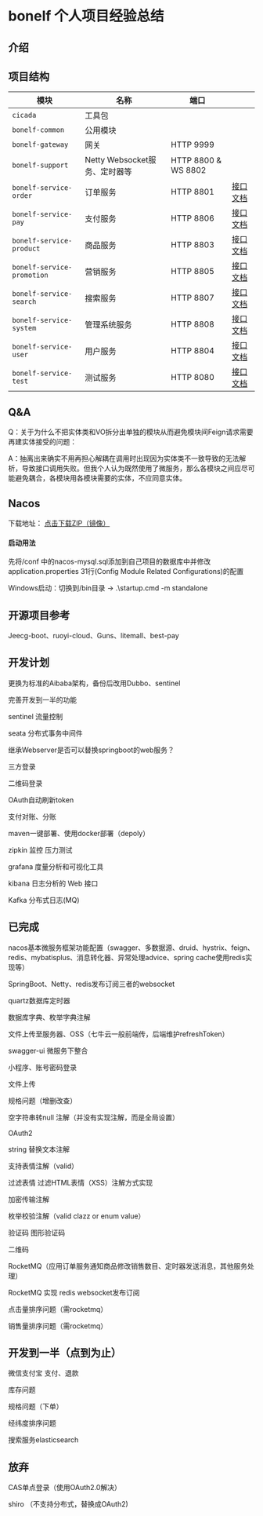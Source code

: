 # bonelf 个人项目经验总结

## 介绍

## 项目结构

| 模块 | 名称 | 端口 | |
| --- | --- | --- | --- |
| `cicada` | 工具包 |  | |
| `bonelf-common` | 公用模块 |  | |
| `bonelf-gateway` | 网关 | HTTP 9999 | |
| `bonelf-support` | Netty Websocket服务、定时器等 | HTTP 8800 & WS 8802 | |
| `bonelf-service-order` | 订单服务 | HTTP 8801 | [接口文档]() |
| `bonelf-service-pay` | 支付服务 | HTTP 8806 | [接口文档]() |
| `bonelf-service-product` | 商品服务 | HTTP 8803 | [接口文档]() |
| `bonelf-service-promotion` | 营销服务 | HTTP 8805 | [接口文档]() |
| `bonelf-service-search` | 搜索服务 | HTTP 8807| [接口文档]() |
| `bonelf-service-system` | 管理系统服务 | HTTP 8808 | [接口文档]() |
| `bonelf-service-user` | 用户服务 | HTTP 8804 | [接口文档]() |
| `bonelf-service-test` | 测试服务 | HTTP 8080 | [接口文档]() |

## Q&A
Q：关于为什么不把实体类和VO拆分出单独的模块从而避免模块间Feign请求需要再建实体接受的问题：

A：抽离出来确实不用再担心解耦在调用时出现因为实体类不一致导致的无法解析，导致接口调用失败。但我个人认为既然使用了微服务，那么各模块之间应尽可能避免耦合，各模块用各模块需要的实体，不应同意实体。

## Nacos
下载地址：
[点击下载ZIP（镜像）](https://github-production-release-asset-2e65be.s3.amazonaws.com/137451403/90b68b00-d688-11ea-8e5b-0126ff25179c?X-Amz-Algorithm=AWS4-HMAC-SHA256&X-Amz-Credential=AKIAIWNJYAX4CSVEH53A%2F20201004%2Fus-east-1%2Fs3%2Faws4_request&X-Amz-Date=20201004T151437Z&X-Amz-Expires=300&X-Amz-Signature=4f9425db68308988d24ba947031ddbac59ceda8a8494a306bff5132fcd1c55c5&X-Amz-SignedHeaders=host&actor_id=0&key_id=0&repo_id=137451403&response-content-disposition=attachment%3B%20filename%3Dnacos-server-1.3.2.zip&response-content-type=application%2Foctet-stream)

#### 启动用法
先将/conf 中的nacos-mysql.sql添加到自己项目的数据库中并修改application.properties 31行(Config Module Related Configurations)的配置

Windows启动：切换到/bin目录 -> .\startup.cmd -m standalone

## 开源项目参考
Jeecg-boot、ruoyi-cloud、Guns、litemall、best-pay

## 开发计划
更换为标准的Aibaba架构，备份后改用Dubbo、sentinel

完善开发到一半的功能

sentinel 流量控制

seata 分布式事务中间件

继承Webserver是否可以替换springboot的web服务？

三方登录

二维码登录

OAuth自动刷新token

支付对账、分账

maven一键部署、使用docker部署（depoly）

zipkin 监控 压力测试

grafana 度量分析和可视化工具

kibana 日志分析的 Web 接口

Kafka 分布式日志(MQ)

## 已完成
nacos基本微服务框架功能配置（swagger、多数据源、druid、hystrix、feign、redis、mybatisplus、消息转化器、异常处理advice、spring cache使用redis实现等）

SpringBoot、Netty、redis发布订阅三者的websocket

quartz数据库定时器

数据库字典、枚举字典注解

文件上传至服务器、OSS（七牛云一般前端传，后端维护refreshToken）

swagger-ui 微服务下整合

小程序、账号密码登录

文件上传

规格问题（增删改查）

空字符串转null 注解（并没有实现注解，而是全局设置）

OAuth2

string 替换文本注解

支持表情注解（valid）

过滤表情 过滤HTML表情（XSS）注解方式实现

加密传输注解

枚举校验注解（valid clazz or enum value）

验证码 图形验证码

二维码

RocketMQ（应用订单服务通知商品修改销售数目、定时器发送消息，其他服务处理）

RocketMQ 实现 redis websocket发布订阅

点击量排序问题（需rocketmq）

销售量排序问题（需rocketmq）

## 开发到一半（点到为止）
微信支付宝 支付、退款

库存问题

规格问题（下单）

经纬度排序问题

搜索服务elasticsearch

## 放弃
CAS单点登录（使用OAuth2.0解决）

shiro （不支持分布式，替换成OAuth2)
